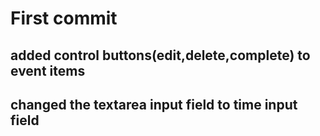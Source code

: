 # First commit

## added control buttons(edit,delete,complete) to event items

## changed the textarea input field to time input field
